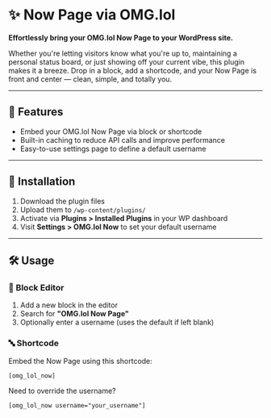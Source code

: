 # ✨ Now Page via OMG.lol

**Effortlessly bring your OMG.lol Now Page to your WordPress site.**

Whether you're letting visitors know what you're up to, maintaining a personal status board, or just showing off your current vibe, this plugin makes it a breeze. Drop in a block, add a shortcode, and your Now Page is front and center — clean, simple, and totally you.

---

## 🚀 Features

- Embed your OMG.lol Now Page via block or shortcode  
- Built-in caching to reduce API calls and improve performance  
- Easy-to-use settings page to define a default username

---

## 🔧 Installation

1. Download the plugin files  
2. Upload them to `/wp-content/plugins/`  
3. Activate via **Plugins > Installed Plugins** in your WP dashboard  
4. Visit **Settings > OMG.lol Now** to set your default username

---

## 🛠️ Usage

### 🧱 Block Editor

1. Add a new block in the editor  
2. Search for **"OMG.lol Now Page"**  
3. Optionally enter a username (uses the default if left blank)

### 🔤 Shortcode

Embed the Now Page using this shortcode:

`[omg_lol_now]`

Need to override the username?

`[omg_lol_now username="your_username"]`
